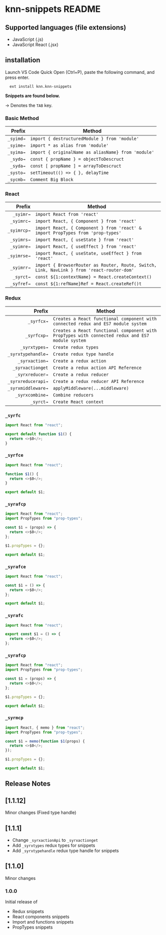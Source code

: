 # knn-snippets README

## Supported languages (file extensions)

- JavaScript (.js)
- JavaScript React (.jsx)

## installation

Launch VS Code Quick Open (Ctrl+P), paste the following command, and press enter.

```
  ext install knn.knn-snippets
```

**Snippets are found below.**

→ Denotes the `TAB` key.

### Basic Method

|    Prefix | Method                                              |
| --------: | --------------------------------------------------- |
| `_syimd→` | `import { destructuredModule } from 'module'`       |
| `_syime→` | `import * as alias from 'module'`                   |
| `_syima→` | `import { originalName as aliasName} from 'module'` |
|  `_sydo→` | `const { propName } = objectToDescruct`             |
|  `_syda→` | `const [ propName ] = arrayToDescruct`              |
| `_systo→` | `setTimeout(() => { }, delayTime`                   |
| `_sycmb→` | `Comment Big Block`                                 |

### React

|      Prefix | Method                                                                                     |
| ----------: | ------------------------------------------------------------------------------------------ |
|   `_syimr→` | `import React from 'react'`                                                                |
|  `_syimrc→` | `import React, { Component } from 'react'`                                                 |
| `_syimrcp→` | `import React, { Component } from 'react' & import PropTypes from 'prop-types'`            |
|  `_syimrs→` | `import React, { useState } from 'react'`                                                  |
|  `_syimre→` | `import React, { useEffect } from 'react'`                                                 |
| `_syimrse→` | `import React, { useState, useEffect } from 'react'`                                       |
|  `_syimrr→` | `import { BrowserRouter as Router, Route, Switch, Link, NavLink } from 'react-router-dom'` |
|   `_syrct→` | `const ${1:contextName} = React.createContext()`                                           |
|  `_syfref→` | `const ${1:refName}Ref = React.createRef()t`                                               |

### Redux

|             Prefix | Method                                                                                           |
| -----------------: | ------------------------------------------------------------------------------------------------ |
|         `_syrfcx→` | `Creates a React functional component with connected redux and ES7 module system`                |
|        `_syrfcxp→` | `Creates a React functional component with PropTypes with connected redux and ES7 module system` |
|      `_syrxtypes→` | `Create redux types`                                                            |
| `_syrxtypehandle→` | `Create redux type handle`                                                            |
|     `_syrxaction→` | `Create a redux action`                                                                          |
|   `_syrxactionget` | `Create a redux action API Reference`                                                            |
|    `_syrxreducer→` | `Create a redux reducer`                                                                         |
| `_syrxreducerapi→` | `Create a redux reducer API Reference`                                                           |
| `_syrxmiddleware→` | `applyMiddleware(...middleware)`                                                                 |
|    `_syrxcombine→` | `Combine reducers`                                                                               |
|          `_syrct→` | `Create React context`                                                                           |

### `_syrfc`

```javascript
import React from "react";

export default function $1() {
  return <>$0</>;
}
```

### `_syrfce`

```javascript
import React from "react";

function $1() {
  return <>$0</>;
}

export default $1;
```

### `_syrafcp`

```javascript
import React from "react";
import PropTypes from "prop-types";

const $1 = (props) => {
  return <>$0</>;
};

$1.propTypes = {};

export default $1;
```

### `_syrafce`

```javascript
import React from "react";

const $1 = () => {
  return <>$0</>;
};

export default $1;
```

### `_syrafc`

```javascript
import React from "react";

export const $1 = () => {
  return <>$0</>;
};
```

### `_syrafcp`

```javascript
import React from "react";
import PropTypes from "prop-types";

const $1 = (props) => {
  return <>$0</>;
};

$1.propTypes = {};

export default $1;
```

### `_syrmcp`

```javascript
import React, { memo } from "react";
import PropTypes from "prop-types";

const $1 = memo(function $1(props) {
  return <>$0</>;
});

$1.propTypes = {};

export default $1;
```

## Release Notes

## [1.1.12]

Minor changes (Fixed type handle)

## [1.1.1]

- Change `_syrxactionApi` to `_syrxactionget`
- Add `_syrxtypes` redux types for snippets
- Add `_syrxtypehandle` redux type handle for snippets

## [1.1.0]

Minor changes

### 1.0.0

Initial release of

- Redux snippets
- React components snippets
- Import and functions snippets
- PropTypes snippets
